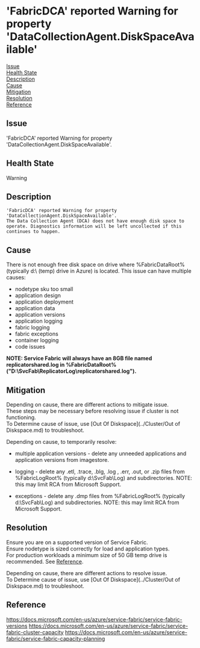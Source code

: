 # 'FabricDCA' reported Warning for property 'DataCollectionAgent.DiskSpaceAvailable'

[Issue](#Issue)  
[Health State](#Health-State)  
[Description](#Description)  
[Cause](#Cause)  
[Mitigation](#Mitigation)  
[Resolution](#Resolution)  
[Reference](#Reference)  

## Issue

'FabricDCA' reported Warning for property 'DataCollectionAgent.DiskSpaceAvailable'.

## Health State

Warning

## Description

```text
'FabricDCA' reported Warning for property 'DataCollectionAgent.DiskSpaceAvailable'.
The Data Collection Agent (DCA) does not have enough disk space to operate. Diagnostics information will be left uncollected if this continues to happen.
```

## Cause

There is not enough free disk space on drive where %FabricDataRoot% (typically d:\ (temp) drive in Azure) is located.
This issue can have multiple causes:

- nodetype sku too small
- application design
- application deployment
- application data
- application versions
- application logging
- fabric logging
- fabric exceptions
- container logging
- code issues

**NOTE: Service Fabric will always have an 8GB file named replicatorshared.log in %FabricDataRoot% ("D:\SvcFab\ReplicatorLog\replicatorshared.log").**

## Mitigation

Depending on cause, there are different actions to mitigate issue.  
These steps may be necessary before resolving issue if cluster is not functioning.  
To Determine cause of issue, use [Out Of Diskspace](../Cluster/Out of Diskspace.md) to troubleshoot.

Depending on cause, to temporarily resolve:

- multiple application versions - delete any unneeded applications and application versions from imagestore.

- logging - delete any .etl, .trace, .blg, .log , .err, .out, or .zip files from %FabricLogRoot% (typically d:\SvcFab\Log) and subdirectories. NOTE: this may limit RCA from Microsoft Support.

- exceptions - delete any .dmp files from %FabricLogRoot% (typically d:\SvcFab\Log) and subdirectories. NOTE: this may limit RCA from Microsoft Support.

## Resolution

Ensure you are on a supported version of Service Fabric.  
Ensure nodetype is sized correctly for load and application types.  
For production workloads a minimum size of 50 GB temp drive is recommended.
See [Reference](#Reference).

Depending on cause, there are different actions to resolve issue.  
To Determine cause of issue, use [Out Of Diskspace](../Cluster/Out of Diskspace.md) to troubleshoot.

## Reference

https://docs.microsoft.com/en-us/azure/service-fabric/service-fabric-versions
https://docs.microsoft.com/en-us/azure/service-fabric/service-fabric-cluster-capacity
https://docs.microsoft.com/en-us/azure/service-fabric/service-fabric-capacity-planning

